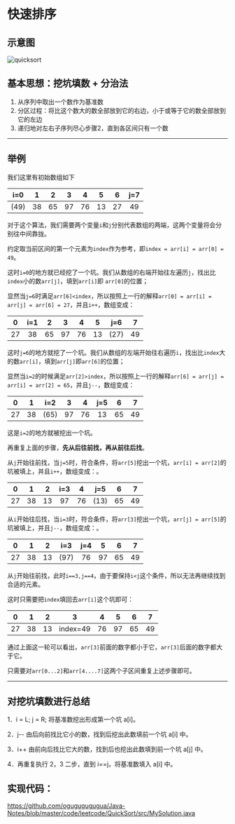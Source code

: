 # 快速排序

## 示意图

![quicksort](https://user-gold-cdn.xitu.io/2018/7/23/164c596d5fb34fd3?imageslim)

## 基本思想：**挖坑填数 + 分治法**

1. 从序列中取出一个数作为基准数
2. 分区过程：将比这个数大的数全部放到它的右边，小于或等于它的数全部放到它的左边
3. 递归地对左右子序列尽心步骤2，直到各区间只有一个数

---



## 举例

我们这里有初始数组如下

| i=0  |  1   |  2   |  3   |  4   |  5   |  6   | j=7  |
| :--: | :--: | :--: | :--: | :--: | :--: | :--: | :--: |
| (49) |  38  |  65  |  97  |  76  |  13  |  27  |  49  |

对于这个算法，我们需要两个变量`i`和`j`分别代表数组的两端，这两个变量将会分别往中间靠拢。

约定取当前区间的第一个元素为`index`作为参考，即`index = arr[i] = arr[0] = 49`。

这时`i=0`的地方就已经挖了一个坑。我们从数组的右端开始往左遍历`j`，找出比`index`小的数`arr[j]`，填到`arr[i]`即 `arr[0]`的位置；

显然当`j=6`时满足`arr[6]<index`，所以按照上一行的解释`arr[0] = arr[i] = arr[j] = arr[6] = 27`，并且`i++`，数组变成：

|  0   | i=1  |  2   |  3   |  4   |  5   | j=6  |  7   |
| :--: | :--: | :--: | :--: | :--: | :--: | :--: | :--: |
|  27  |  38  |  65  |  97  |  76  |  13  | (27) |  49  |

这时`j=6`的地方就挖了一个坑。我们从数组的左端开始往右遍历`i`，找出比`index`大的数`arr[i]`，填到`arr[j]`即`arr[6]`的位置；

显然当`i=2`的时候满足`arr[2]>index`，所以按照上一行的解释`arr[6] = arr[j] = arr[i] = arr[2] = 65`，并且`j--`，数组变成：

|  0   |  1   | i=2  |  3   |  4   | j=5  |  6   |  7   |
| :--: | :--: | :--: | :--: | :--: | :--: | :--: | :--: |
|  27  |  38  | (65) |  97  |  76  |  13  |  65  |  49  |

这是`i=2`的地方就被挖出一个坑。

再重复上面的步骤，**先从后往前找，再从前往后找**。

从`j`开始往前找，当`j=5`时，符合条件，将`arr[5]`挖出一个坑，`arr[i] = arr[2]`的坑被填上，并且`i++`，数组变成：。

|  0   |  1   |  2   | i=3  |  4   | j=5  |  6   |  7   |
| :--: | :--: | :--: | :--: | :--: | :--: | :--: | :--: |
|  27  |  38  |  13  |  97  |  76  | (13) |  65  |  49  |

从`i`开始往后找，当`i=3`时，符合条件，将`arr[3]`挖出一个坑，`arr[j] = arr[5]`的坑被填上，并且`j--`，数组变成：。

|  0   |  1   |  2   | i=3  | j=4  |  5   |  6   |  7   |
| :--: | :--: | :--: | :--: | :--: | :--: | :--: | :--: |
|  27  |  38  |  13  | (97) |  76  |  97  |  65  |  49  |

从`j`开始往前找，此时`i==3,j==4`，由于要保持`i<j`这个条件，所以无法再继续找到合适的元素。

这时只需要把`index`填回去`arr[i]`这个坑即可：

|  0   |  1   |  2   |    3     |  4   |  5   |  6   |  7   |
| :--: | :--: | :--: | :------: | :--: | :--: | :--: | :--: |
|  27  |  38  |  13  | index=49 |  76  |  97  |  65  |  49  |

通过上面这一轮可以看出，`arr[3]`前面的数字都小于它，`arr[3]`后面的数字都大于它。

只需要对`arr[0...2]`和`arr[4....7]`这两个子区间重复上述步骤即可。

---



## 对挖坑填数进行总结

1．i = L; j = R; 将基准数挖出形成第一个坑 a[i]。

2．j-- 由后向前找比它小的数，找到后挖出此数填前一个坑 a[i] 中。

3．i++ 由前向后找比它大的数，找到后也挖出此数填到前一个坑 a[j] 中。

4．再重复执行 2，3 二步，直到 i==j，将基准数填入 a[i] 中。



## 实现代码：

https://github.com/ogugugugugua/Java-Notes/blob/master/code/leetcode/QuickSort/src/MySolution.java